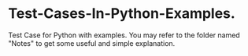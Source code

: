 # Test-Cases-In-Python-Examples.
Test Case for Python with examples. You may refer to the folder named "Notes" to get some useful and simple explanation.

